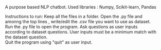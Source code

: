 A purpose based NLP chatbot. 
Used libraries : Numpy, Scikit-learn, Pandas

Instructions to run:
Keep all the files in a folder.
Open the .py file and amonng the top lines , write/edit the .csv file you want to use as dataset.
Run the .py file to open the program.
Ask questions as user inputs according to dataset questions. User inputs must be a minimum match with the dataset question.  
Quit the program using "quit" as user input.
